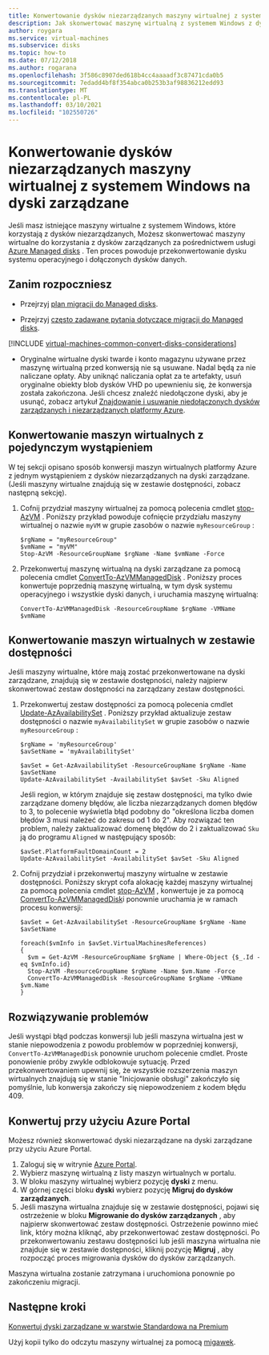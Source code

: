 ```yaml
---
title: Konwertowanie dysków niezarządzanych maszyny wirtualnej z systemem Windows na dyski zarządzane
description: Jak skonwertować maszynę wirtualną z systemem Windows z dysków niezarządzanych do dysków zarządzanych przy użyciu programu PowerShell w modelu wdrażania Menedżer zasobów
author: roygara
ms.service: virtual-machines
ms.subservice: disks
ms.topic: how-to
ms.date: 07/12/2018
ms.author: rogarana
ms.openlocfilehash: 3f586c8907ded618b4cc4aaaadf3c87471cda0b5
ms.sourcegitcommit: 7edadd4bf8f354abca0b253b3af98836212edd93
ms.translationtype: MT
ms.contentlocale: pl-PL
ms.lasthandoff: 03/10/2021
ms.locfileid: "102550726"
---
```

# <a name="convert-a-windows-virtual-machine-from-unmanaged-disks-to-managed-disks"></a>Konwertowanie dysków niezarządzanych maszyny wirtualnej z systemem Windows na dyski zarządzane

Jeśli masz istniejące maszyny wirtualne z systemem Windows, które korzystają z dysków niezarządzanych, Możesz skonwertować maszyny wirtualne do korzystania z dysków zarządzanych za pośrednictwem usługi [Azure Managed disks](../managed-disks-overview.md) . Ten proces powoduje przekonwertowanie dysku systemu operacyjnego i dołączonych dysków danych.

 

## <a name="before-you-begin"></a>Zanim rozpoczniesz


* Przejrzyj [plan migracji do Managed disks](on-prem-to-azure.md#plan-for-the-migration-to-managed-disks).

* Przejrzyj [często zadawane pytania dotyczące migracji do Managed disks](../faq-for-disks.md#migrate-to-managed-disks).

[!INCLUDE [virtual-machines-common-convert-disks-considerations](../../../includes/virtual-machines-common-convert-disks-considerations.md)]

* Oryginalne wirtualne dyski twarde i konto magazynu używane przez maszynę wirtualną przed konwersją nie są usuwane. Nadal będą za nie naliczane opłaty. Aby uniknąć naliczania opłat za te artefakty, usuń oryginalne obiekty blob dysków VHD po upewnieniu się, że konwersja została zakończona. Jeśli chcesz znaleźć niedołączone dyski, aby je usunąć, zobacz artykuł [Znajdowanie i usuwanie niedołączonych dysków zarządzanych i niezarządzanych platformy Azure](find-unattached-disks.md).


## <a name="convert-single-instance-vms"></a>Konwertowanie maszyn wirtualnych z pojedynczym wystąpieniem
W tej sekcji opisano sposób konwersji maszyn wirtualnych platformy Azure z jednym wystąpieniem z dysków niezarządzanych na dyski zarządzane. (Jeśli maszyny wirtualne znajdują się w zestawie dostępności, zobacz następną sekcję). 

1. Cofnij przydział maszyny wirtualnej za pomocą polecenia cmdlet [stop-AzVM](/powershell/module/az.compute/stop-azvm) . Poniższy przykład powoduje cofnięcie przydziału maszyny wirtualnej o nazwie `myVM` w grupie zasobów o nazwie `myResourceGroup` : 

   ```azurepowershell-interactive
   $rgName = "myResourceGroup"
   $vmName = "myVM"
   Stop-AzVM -ResourceGroupName $rgName -Name $vmName -Force
   ```

2. Przekonwertuj maszynę wirtualną na dyski zarządzane za pomocą polecenia cmdlet [ConvertTo-AzVMManagedDisk](/powershell/module/az.compute/convertto-azvmmanageddisk) . Poniższy proces konwertuje poprzednią maszynę wirtualną, w tym dysk systemu operacyjnego i wszystkie dyski danych, i uruchamia maszynę wirtualną:

   ```azurepowershell-interactive
   ConvertTo-AzVMManagedDisk -ResourceGroupName $rgName -VMName $vmName
   ```



## <a name="convert-vms-in-an-availability-set"></a>Konwertowanie maszyn wirtualnych w zestawie dostępności

Jeśli maszyny wirtualne, które mają zostać przekonwertowane na dyski zarządzane, znajdują się w zestawie dostępności, należy najpierw skonwertować zestaw dostępności na zarządzany zestaw dostępności.

1. Przekonwertuj zestaw dostępności za pomocą polecenia cmdlet [Update-AzAvailabilitySet](/powershell/module/az.compute/update-azavailabilityset) . Poniższy przykład aktualizuje zestaw dostępności o nazwie `myAvailabilitySet` w grupie zasobów o nazwie `myResourceGroup` :

   ```azurepowershell-interactive
   $rgName = 'myResourceGroup'
   $avSetName = 'myAvailabilitySet'

   $avSet = Get-AzAvailabilitySet -ResourceGroupName $rgName -Name $avSetName
   Update-AzAvailabilitySet -AvailabilitySet $avSet -Sku Aligned 
   ```

   Jeśli region, w którym znajduje się zestaw dostępności, ma tylko dwie zarządzane domeny błędów, ale liczba niezarządzanych domen błędów to 3, to polecenie wyświetla błąd podobny do "określona liczba domen błędów 3 musi należeć do zakresu od 1 do 2". Aby rozwiązać ten problem, należy zaktualizować domenę błędów do 2 i zaktualizować `Sku` ją do programu `Aligned` w następujący sposób:

   ```azurepowershell-interactive
   $avSet.PlatformFaultDomainCount = 2
   Update-AzAvailabilitySet -AvailabilitySet $avSet -Sku Aligned
   ```

2. Cofnij przydział i przekonwertuj maszyny wirtualne w zestawie dostępności. Poniższy skrypt cofa alokację każdej maszyny wirtualnej za pomocą polecenia cmdlet [stop-AzVM](/powershell/module/az.compute/stop-azvm) , konwertuje je za pomocą [ConvertTo-AzVMManagedDisk](/powershell/module/az.compute/convertto-azvmmanageddisk)i ponownie uruchamia je w ramach procesu konwersji:

   ```azurepowershell-interactive
   $avSet = Get-AzAvailabilitySet -ResourceGroupName $rgName -Name $avSetName

   foreach($vmInfo in $avSet.VirtualMachinesReferences)
   {
     $vm = Get-AzVM -ResourceGroupName $rgName | Where-Object {$_.Id -eq $vmInfo.id}
     Stop-AzVM -ResourceGroupName $rgName -Name $vm.Name -Force
     ConvertTo-AzVMManagedDisk -ResourceGroupName $rgName -VMName $vm.Name
   }
   ```


## <a name="troubleshooting"></a>Rozwiązywanie problemów

Jeśli wystąpi błąd podczas konwersji lub jeśli maszyna wirtualna jest w stanie niepowodzenia z powodu problemów w poprzedniej konwersji, `ConvertTo-AzVMManagedDisk` ponownie uruchom polecenie cmdlet. Proste ponowienie próby zwykle odblokowuje sytuację.
Przed przekonwertowaniem upewnij się, że wszystkie rozszerzenia maszyn wirtualnych znajdują się w stanie "Inicjowanie obsługi" zakończyło się pomyślnie, lub konwersja zakończy się niepowodzeniem z kodem błędu 409.

## <a name="convert-using-the-azure-portal"></a>Konwertuj przy użyciu Azure Portal

Możesz również skonwertować dyski niezarządzane na dyski zarządzane przy użyciu Azure Portal.

1. Zaloguj się w witrynie [Azure Portal](https://portal.azure.com).
2. Wybierz maszynę wirtualną z listy maszyn wirtualnych w portalu.
3. W bloku maszyny wirtualnej wybierz pozycję **dyski** z menu.
4. W górnej części bloku **dyski** wybierz pozycję **Migruj do dysków zarządzanych**.
5. Jeśli maszyna wirtualna znajduje się w zestawie dostępności, pojawi się ostrzeżenie w bloku **Migrowanie do dysków zarządzanych** , aby najpierw skonwertować zestaw dostępności. Ostrzeżenie powinno mieć link, który można kliknąć, aby przekonwertować zestaw dostępności. Po przekonwertowaniu zestawu dostępności lub jeśli maszyna wirtualna nie znajduje się w zestawie dostępności, kliknij pozycję **Migruj** , aby rozpocząć proces migrowania dysków do dysków zarządzanych.

Maszyna wirtualna zostanie zatrzymana i uruchomiona ponownie po zakończeniu migracji.

## <a name="next-steps"></a>Następne kroki

[Konwertuj dyski zarządzane w warstwie Standardowa na Premium](convert-disk-storage.md)

Użyj kopii tylko do odczytu maszyny wirtualnej za pomocą [migawek](snapshot-copy-managed-disk.md).